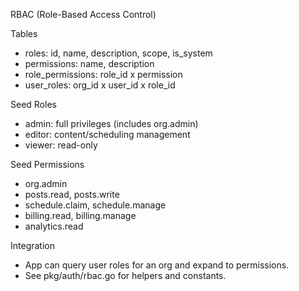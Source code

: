 RBAC (Role-Based Access Control)

Tables
- roles: id, name, description, scope, is_system
- permissions: name, description
- role_permissions: role_id x permission
- user_roles: org_id x user_id x role_id

Seed Roles
- admin: full privileges (includes org.admin)
- editor: content/scheduling management
- viewer: read-only

Seed Permissions
- org.admin
- posts.read, posts.write
- schedule.claim, schedule.manage
- billing.read, billing.manage
- analytics.read

Integration
- App can query user roles for an org and expand to permissions.
- See pkg/auth/rbac.go for helpers and constants.

